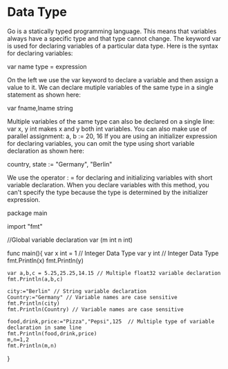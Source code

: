 # Data Type

Go is a statically typed programming language. This means that variables always have a specific type and that type cannot change. The keyword var is used for declaring variables of a particular data type. Here is the syntax for declaring variables:

var name type = expression

On the left we use the var keyword to declare a variable and then assign a value to it. We can declare mutiple variables of the same type in a single statement as shown here:

var fname,lname string

Multiple variables of the same type can also be declared on a single line: var x, y int makes x and y both int variables. You can also make use of parallel assignment: a, b := 20, 16 If you are using an initializer expression for declaring variables, you can omit the type using short variable declaration as shown here:

country, state := "Germany", "Berlin"

We use the operator : = for declaring and initializing variables with short variable declaration. When you declare variables with this method, you can't specify the type because the type is determined by the initializer expression.

package main

import "fmt"

//Global variable declaration
var (m int
    n int)

func main(){
    var x int = 1 // Integer Data Type
    var y int    //  Integer Data Type
    fmt.Println(x)
    fmt.Println(y)

    var a,b,c = 5.25,25.25,14.15 // Multiple float32 variable declaration
    fmt.Println(a,b,c)

    city:="Berlin" // String variable declaration
    Country:="Germany" // Variable names are case sensitive
    fmt.Println(city)
    fmt.Println(Country) // Variable names are case sensitive

    food,drink,price:="Pizza","Pepsi",125  // Multiple type of variable declaration in same line
    fmt.Println(food,drink,price)
    m,n=1,2
    fmt.Println(m,n)
}
